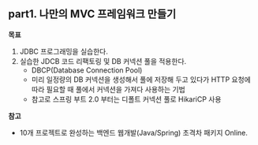## part1. 나만의 MVC 프레임워크 만들기 


**목표**
1. JDBC 프로그래밍을 실습한다.
2. 실습한 JDCB 코드 리팩토링 및 DB 커넥션 풀을 적용한다.
   - DBCP(Database Connection Pool)
   - 미리 일정량의 DB 커넥션을 생성해서 풀에 저장해 두고 있다가 HTTP 요청에 따라 필요할 때 풀에서 커넥션을 가져다 사용하는 기법
   - 참고로 스프링 부트 2.0 부터는 디폴트 커넥션 풀로 HikariCP 사용

**참고**
- 10개 프로젝트로 완성하는 백엔드 웹개발(Java/Spring) 초격차 패키지 Online.
